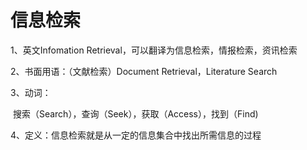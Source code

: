 # 信息检索

1、英文Infomation Retrieval，可以翻译为信息检索，情报检索，资讯检索

2、书面用语：（文献检索）Document Retrieval，Literature Search

3、动词：

​	搜索（Search），查询（Seek），获取（Access），找到（Find)

4、定义：信息检索就是从一定的信息集合中找出所需信息的过程